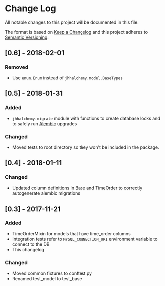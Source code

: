 # Change Log
All notable changes to this project will be documented in this file.

The format is based on [Keep a Changelog](http://keepachangelog.com/) 
and this project adheres to [Semantic Versioning](http://semver.org/).

## [0.6] - 2018-02-01
### Removed
- Use `enum.Enum` instead of `jhhalchemy.model.BaseTypes`

## [0.5] - 2018-01-31
### Added
- `jhhalchemy.migrate` module with functions to create database locks and to safely run [Alembic](http://alembic.zzzcomputing.com/) upgrades

### Changed
- Moved tests to root directory so they won't be included in the package.

## [0.4] - 2018-01-11
### Changed
- Updated column definitions in Base and TimeOrder to correctly autogenerate alembic migrations

## [0.3] - 2017-11-21
### Added
- TimeOrderMixin for models that have time_order columns
- Integration tests refer to `MYSQL_CONNECTION_URI` environment variable to connect to the DB
- This changelog

### Changed
- Moved common fixtures to conftest.py
- Renamed test_model to test_base
